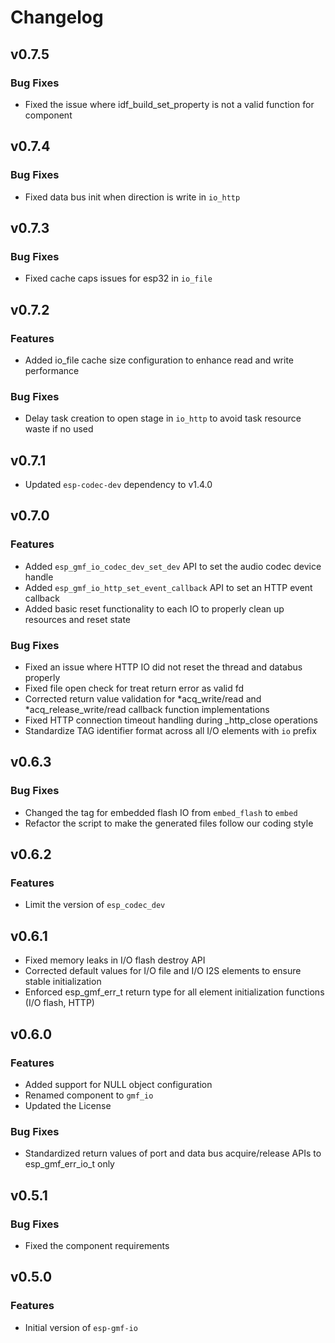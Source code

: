 # Changelog

## v0.7.5

### Bug Fixes

- Fixed the issue where idf_build_set_property is not a valid function for component

## v0.7.4

### Bug Fixes

- Fixed data bus init when direction is write in `io_http`

## v0.7.3

### Bug Fixes

- Fixed cache caps issues for esp32 in `io_file`

## v0.7.2

### Features

- Added io_file cache size configuration to enhance read and write performance

### Bug Fixes

- Delay task creation to open stage in `io_http` to avoid task resource waste if no used

## v0.7.1

- Updated `esp-codec-dev` dependency to v1.4.0

## v0.7.0

### Features

- Added `esp_gmf_io_codec_dev_set_dev` API to set the audio codec device handle
- Added `esp_gmf_io_http_set_event_callback` API to set an HTTP event callback
- Added basic reset functionality to each IO to properly clean up resources and reset state

### Bug Fixes
- Fixed an issue where HTTP IO did not reset the thread and databus properly
- Fixed file open check for treat return error as valid fd
- Corrected return value validation for *acq_write/read and *acq_release_write/read callback function implementations
- Fixed HTTP connection timeout handling during _http_close operations
- Standardize TAG identifier format across all I/O elements with `io` prefix


## v0.6.3

### Bug Fixes

- Changed the tag for embedded flash IO from `embed_flash` to `embed`
- Refactor the script to make the generated files follow our coding style

## v0.6.2

### Features

- Limit the version of `esp_codec_dev`

## v0.6.1

- Fixed memory leaks in I/O flash destroy API
- Corrected default values for I/O file and I/O I2S elements to ensure stable initialization
- Enforced esp_gmf_err_t return type for all element initialization functions (I/O flash, HTTP)

## v0.6.0

### Features
- Added support for NULL object configuration
- Renamed component to `gmf_io`
- Updated the License

### Bug Fixes
- Standardized return values of port and data bus acquire/release APIs to esp_gmf_err_io_t only

## v0.5.1

### Bug Fixes

- Fixed the component requirements


## v0.5.0

### Features

- Initial version of `esp-gmf-io`
